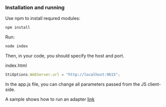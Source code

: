 
### Installation and running
Use npm to install requred modules:

```bash
npm install
```
Run:
```bash
node index
```
Then, in your code, you should specify the host and port.

index.html
```js
StiOptions.WebServer.url = "http://localhost:9615";
```

In the app.js file, you can change all parameters passed from the JS client-side.

A sample shows how to run an adapter [link](https://github.com/stimulsoft/Samples-JS/tree/master/Node.js/04.%20Start%20SQL%20Adapters%20from%20Http%20Server)
